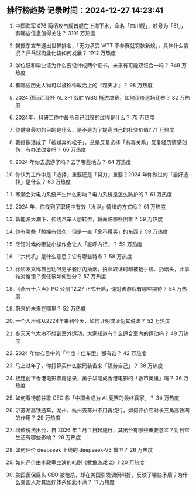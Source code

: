 
## 排行榜趋势 记录时间：2024-12-27 14:23:41
  
  1. 中国海军 076 两栖攻击舰首舰在上海下水，命名「四川舰」，舷号为「51」，有哪些信息值得关注？ 3191 万热度
    
  2. 樊振东宣布退出世界排名，「无力承受 WTT 不参赛就罚款新规」，具体什么情况？乒乓球商业化该如何发展？ 1912 万热度
    
  3. 学位证和毕业证为什么要设计成两个证书，未来有可能双证合一吗？ 349 万热度
    
  4. 有哪些历史人物可以被称作政治上的『超天才』？ 98 万热度
    
  5. 2024 德玛西亚杯 AL 3-1 战胜 WBG 挺进决赛，如何评价这场比赛？ 82 万热度
    
  6. 2024年，科研工作中最令自己沮丧的过程是什么？ 75 万热度
    
  7. 你健身最初的目的是什么，是不是为了提高自己的社交价值? 71 万热度
    
  8. 我好像活成了「被嫌弃的松子」，总是反复选择「有毒关系」反复经历情感创伤，有办法改变吗？ 66 万热度
    
  9. 2024 年你去旅游了吗？去了哪些地方？ 64 万热度
    
  10. 你认为工作中是「选择」重要还是「努力」重要？2024 年你做过的「最好选择」是什么？ 63 万热度
    
  11. 寒潮会对电力系统产生什么影响？电力系统是怎么防护的？ 61 万热度
    
  12. 2024 年，你找到了职场中有效「发泄」情绪的方式吗？ 61 万热度
    
  13. 新能源大潮下，传统汽车人想转型，将面临哪些困难？ 59 万热度
    
  14. 你有哪些「想拥有很久」但是一直「舍不得买」的东西？ 59 万热度
    
  15. 烹饪时候的哪些小操作会让人「直呼内行」？ 59 万热度
    
  16. 「六代机」是什么意思？它有哪些特点？ 58 万热度
    
  17. 徐娇发文称自己劝阻男子餐厅内抽烟，拍照取证时却被抢手机、扔烟头，此事谁对谁错？责任该如何划分？ 57 万热度
    
  18. 《燕云十六声》PC 公测 12.27 正式开启，你对该游戏有哪些期待？ 54 万热度
    
  19. 蔚来的未来在哪里？ 52 万热度
    
  20. 一个人声称从2224年来到今天，如何证明或证伪其说法？ 52 万热度
    
  21. 冬天天气太冷不想到室外运动，大家知道有什么适合室内的运动吗？ 49 万热度
    
  22. 2024 年你心目中的「年度十佳车型」都有谁？ 42 万热度
    
  23. 马上过年了，你打算买什么数码装备来「犒劳自己」？ 38 万热度
    
  24. 接连创下香港电影票房记录，黄子华能成香港电影的「救市英雄」吗？ 36 万热度
    
  25. 如何看待前谷歌 CEO 称「中国会成为 AI 竞赛的最终赢家」？ 34 万热度
    
  26. 沪苏湖高铁通车，湖州、杭州去苏州不用再绕行，如何评价它对长三角高铁网的作用？ 29 万热度
    
  27. 增值税法出台，自 2026 年 1 月 1 日起施行，其出台有哪些重要意义？对日常生活有哪些影响？ 26 万热度
    
  28. 如何评价 deepseek 上线的 deepseek-V3 模型？ 26 万热度
    
  29. 如何评价由李政宰主演的韩剧《鱿鱼游戏 2》? 20 万热度
    
  30. 美国医保巨头 CEO 被枪杀，却在美国引发调侃叫好，反映了哪些矛盾？为什么美国人对其医疗体系如此不满？ 11 万热度
    